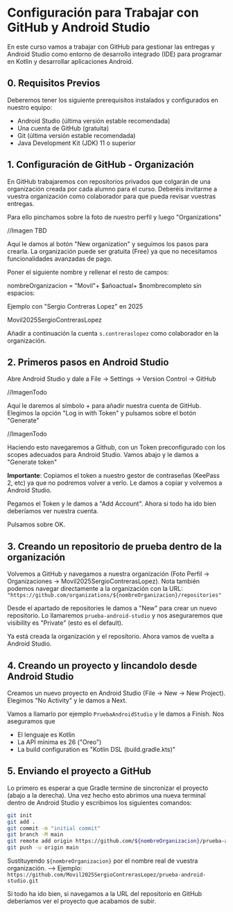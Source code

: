 # Configuración para Trabajar con GitHub y Android Studio

En este curso vamos a trabajar con GitHub para gestionar las entregas y Android Studio como entorno de desarrollo integrado (IDE) para programar en Kotlin y desarrollar aplicaciones Android.

## 0. Requisitos Previos

Deberemos tener los siguiente prerequisitos instalados y configurados en nuestro equipo:

- Android Studio (última versión estable recomendada)
- Una cuenta de GitHub (gratuita)
- Git (última versión estable recomendada)
- Java Development Kit (JDK) 11 o superior

## 1. Configuración de GitHub - Organización

En GitHub trabajaremos con repositorios privados que colgarán de una organización creada por cada alumno para el curso. Deberéis invitarme a vuestra organización como colaborador para que pueda revisar vuestras entregas.

Para ello pinchamos sobre la foto de nuestro perfil y luego "Organizations"

//Imagen TBD

Aquí le damos al botón "New organization" y seguimos los pasos para crearla. La organización puede ser gratuita (Free) ya que no necesitamos funcionalidades avanzadas de pago.

Poner el siguiente nombre y rellenar el resto de campos:

nombreOrganizacion = "Movil"+ $añoactual+ $nombrecompleto sin espacios:

Ejemplo con "Sergio Contreras Lopez" en 2025

Movil2025SergioContrerasLopez

Añadir a continuación la cuenta `s.contreraslopez` como colaborador en la organización.

## 2. Primeros pasos en Android Studio

Abre Android Studio y dale a File -> Settings -> Version Control -> GitHub

//ImagenTodo

Aquí le daremos al símbolo + para añadir nuestra cuenta de GitHub. Elegimos la opción "Log in with Token" y pulsamos sobre el botón "Generate"

//ImagenTodo

Haciendo esto navegaremos a Github, con un Token preconfigurado con los scopes adecuados para Android Studio.
Vamos abajo y le damos a "Generate token"

**Importante**: Copiamos el token a nuestro gestor de contraseñas (KeePass 2, etc) ya que no podremos volver a verlo. Le damos a copiar y volvemos a Android Studio.

Pegamos el Token y le damos a "Add Account". Ahora si todo ha ido bien deberíamos ver nuestra cuenta.

Pulsamos sobre OK.

## 3. Creando un repositorio de prueba dentro de la organización

Volvemos a GitHub y navegamos a nuestra organización (Foto Perfil -> Organizaciones -> Movil2025SergioContrerasLopez). Nota también podemos navegar directamente a la organización con la URL: `"https://github.com/organizations/${nombreOrganizacion}/repositories"`

Desde el apartado de repositories le damos a "New" para crear un nuevo repositorio. Lo llamaremos `prueba-android-studio` y nos aseguraremos que visibility es "Private" (esto es el default).

Ya está creada la organización y el repositorio. Ahora vamos de vuelta a Android Studio.

## 4. Creando un proyecto y lincandolo desde Android Studio

Creamos un nuevo proyecto en Android Studio (File -> New -> New Project). Elegimos "No Activity" y le damos a Next.

Vamos a llamarlo por ejemplo `PruebaAndroidStudio` y le damos a Finish. Nos aseguramos que

- El lenguaje es Kotlin
- La API mínima es 26 ("Oreo")
- La build configuration es "Kotlin DSL (build.gradle.kts)"

## 5. Enviando el proyecto a GitHub

Lo primero es esperar a que Gradle termine de sincronizar el proyecto (abajo a la derecha). Una vez hecho esto abrimos una nueva terminal dentro de Android Studio y escribimos los siguientes comandos:

```bash
git init
git add .
git commit -m "initial commit"
git branch -M main
git remote add origin https://github.com/${nombreOrganizacion}/prueba-android-studio.git
git push -u origin main
```

Sustituyendo `${nombreOrganizacion}` por el nombre real de vuestra organización. --> Ejemplo: `https://github.com/Movil2025SergioContrerasLopez/prueba-android-studio.git`

Si todo ha ido bien, si navegamos a la URL del repositorio en GitHub deberíamos ver el proyecto que acabamos de subir.
